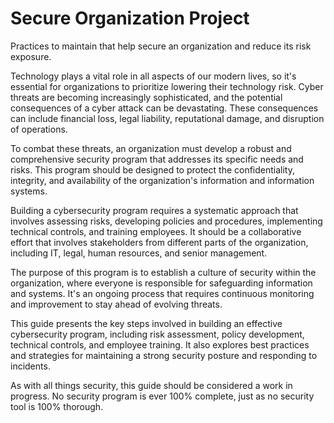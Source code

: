 # Secure Organization Project
Practices to maintain that help secure an organization and reduce its risk exposure.

Technology plays a vital role in all aspects of our modern lives, so it's essential for organizations to prioritize lowering their technology risk. Cyber threats are becoming increasingly sophisticated, and the potential consequences of a cyber attack can be devastating. These consequences can include financial loss, legal liability, reputational damage, and disruption of operations.

To combat these threats, an organization must develop a robust and comprehensive security program that addresses its specific needs and risks. This program should be designed to protect the confidentiality, integrity, and availability of the organization's information and information systems.

Building a cybersecurity program requires a systematic approach that involves assessing risks, developing policies and procedures, implementing technical controls, and training employees. It should be a collaborative effort that involves stakeholders from different parts of the organization, including IT, legal, human resources, and senior management.

The purpose of this program is to establish a culture of security within the organization, where everyone is responsible for safeguarding information and systems. It's an ongoing process that requires continuous monitoring and improvement to stay ahead of evolving threats.

This guide presents the key steps involved in building an effective cybersecurity program, including risk assessment, policy development, technical controls, and employee training. It also explores best practices and strategies for maintaining a strong security posture and responding to incidents.

As with all things security, this guide should be considered a work in progress. No security program is ever 100% complete, just as no security tool is 100% thorough.
